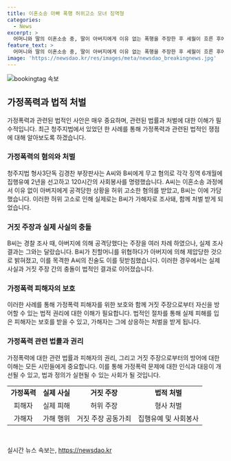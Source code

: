```yaml
---
title: 이혼소송 아빠 폭행 허위고소 모녀 징역형
categories:
  - News
excerpt: >
  어머니와 딸의 이혼소송 중, 딸이 아버지에게 이유 없는 폭행을 주장한 후 세월이 흐른 후에 허위 사실이 밝혀지면서 둘 다 징역형을 선고받았다. 청주지법은 A와 B에게 무고 혐의로 징역 6개월에 집행유예 2년과 120시간 사회봉사를 선고했다. A는 이혼소송에서 이득을 취하기 위해 딸을 동원하여 허위 고소장을 제출한 것으로 밝혀졌으며, 딸 B는 아버지에게 흉기로 위협을 가했다가 제압당한 것으로 경찰이 확인했다.
feature_text: >
  어머니와 딸의 이혼소송 중, 딸이 아버지에게 이유 없는 폭행을 주장한 후 세월이 흐른 후에 허위 사실이 밝혀지면서 둘 다 징역형을 선고받았다. 청주지법은 A와 B에게 무고 혐의로 징역 6개월에 집행유예 2년과 120시간 사회봉사를 선고했다. A는 이혼소송에서 이득을 취하기 위해 딸을 동원하여 허위 고소장을 제출한 것으로 밝혀졌으며, 딸 B는 아버지에게 흉기로 위협을 가했다가 제압당한 것으로 경찰이 확인했다.
image: 'https://newsdao.kr/res/images/meta/newsdao_breakingnews.jpg'
---
```


<p><img src="https://newsdao.kr/res/images/meta/newsdao_breakingnews.jpg" alt="bookingtag 속보" /></p>

<h2 data-ke-size="size26">가정폭력과 법적 처벌</h2>

<p data-ke-size="size16">가정폭력과 관련된 법적인 사안은 매우 중요하며, 관련된 법률과 처벌에 대한 이해가 필수적입니다. 최근 청주지법에서 있었던 한 사례를 통해 가정폭력과 관련된 법적인 쟁점에 대해 알아보도록 하겠습니다.</p>

<h3 data-ke-size="size24">가정폭력의 혐의와 처벌</h3>

<p data-ke-size="size16">청주지법 형사3단독 김경찬 부장판사는 A씨와 B씨에게 무고 혐의로 각각 징역 6개월에 집행유예 2년을 선고하고 120시간의 사회봉사를 명령했습니다. A씨는 이혼소송 과정에서 이유 없이 아버지에게 공격당한 상황을 허위 고소한 혐의를 받았고, B씨는 이에 가담했습니다. 이러한 허위 고소로 인해 실제로는 B씨가 가해자로 조사돼, 함께 처벌 받게 되었습니다.</p>

<h3 data-ke-size="size24">거짓 주장과 실제 사실의 충돌</h3>

<p data-ke-size="size16">B씨는 경찰 조사 때, 아버지에 의해 공격당했다는 주장을 여러 차례 하였으나, 실제 조사 결과는 그와는 달랐습니다. B씨가 친할머니를 위협하다가 아버지에 의해 제압당한 것으로 밝혀졌고, 이를 목격한 A씨의 진술도 이를 뒷받침했습니다. 이러한 경우에서는 실제 사실과 거짓 주장 간의 충돌이 법적인 결과로 이어졌습니다.</p>

<h3 data-ke-size="size24">가정폭력 피해자의 보호</h3>

<p data-ke-size="size16">이러한 사례를 통해 가정폭력 피해자를 위한 보호와 함께 거짓 주장으로부터 자신을 방어할 수 있는 법적 권리에 대한 이해가 필요합니다. 법적인 절차를 통해 실제 피해를 입은 피해자는 보호를 받을 수 있고, 가해자는 그에 상응하는 처벌을 받게 됩니다.</p>

<h3 data-ke-size="size24">가정폭력 관련 법률과 권리</h3>

<p data-ke-size="size16">가정폭력에 대한 관련 법률과 피해자의 권리, 그리고 거짓 주장으로부터의 방어에 대한 이해는 모든 시민들에게 중요합니다. 이를 통해 가정폭력 문제에 대한 인식과 대응이 개선될 수 있고, 법과 정의가 실현될 수 있는 사회가 될 것입니다.</p>

<table>
    <tbody>
        <tr>
            <td style="text-align: center; height: 17px;"><b>가정폭력</b></td>
            <td style="text-align: center; height: 17px;"><b>실제 사실</b></td>
            <td style="text-align: center; height: 17px;"><b>거짓 주장</b></td>
            <td style="text-align: center; height: 17px;"><b>법적 처벌</b></td>
        </tr>
        <tr>
            <td style="text-align: center; height: 17px;">피해자</td>
            <td style="text-align: center; height: 17px;">실제 피해</td>
            <td style="text-align: center; height: 17px;">허위 주장</td>
            <td style="text-align: center; height: 17px;">형사 처벌</td>
        </tr>
        <tr>
            <td style="text-align: center; height: 17px;">가해자</td>
            <td style="text-align: center; height: 17px;">가해 행위</td>
            <td style="text-align: center; height: 17px;">거짓 주장 공동가죄</td>
            <td style="text-align: center; height: 17px;">집행유예 및 사회봉사</td>
        </tr>
    </tbody>
</table>

<p data-ke-size="size16">&nbsp;</p>
실시간 뉴스 속보는, <a href="https://newsdao.kr" rel="dofollow">https://newsdao.kr</a>


